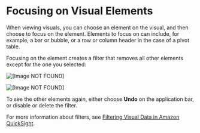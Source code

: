 # Focusing on Visual Elements<a name="focusing-on-visual-elements"></a>

When viewing visuals, you can choose an element on the visual, and then choose to focus on the element\. Elements to focus on can include, for example, a bar or bubble, or a row or column header in the case of a pivot table\.

Focusing on the element creates a filter that removes all other elements except for the one you selected:

![\[Image NOT FOUND\]](http://docs.aws.amazon.com/quicksight/latest/user/images/focus-on-element.png)

![\[Image NOT FOUND\]](http://docs.aws.amazon.com/quicksight/latest/user/images/focus-on-element2.png)

To see the other elements again, either choose **Undo** on the application bar, or disable or delete the filter\.

For more information about filters, see [Filtering Visual Data in Amazon QuickSight](filtering-visual-data.md)\.